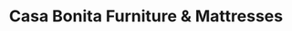 ---
title: "Casa Bonita Furniture & Mattresses"
url: /buffalo/casa-bonita-furniture-and-mattresses/
shop: furniture
---